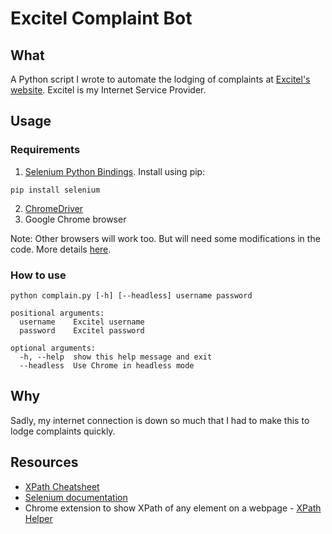# Excitel Complaint Bot

## What
A Python script I wrote to automate the lodging of complaints at [Excitel's website](https://my.excitel.com/). Excitel is my Internet Service Provider.

## Usage
### Requirements
1. [Selenium Python Bindings](https://selenium-python.readthedocs.io/installation.html). Install using pip:
```
pip install selenium
```
2. [ChromeDriver](https://sites.google.com/a/chromium.org/chromedriver/downloads)
3. Google Chrome browser

Note: Other browsers will work too. But will need some modifications in the code. More details [here](https://selenium-python.readthedocs.io/installation.html#drivers).

### How to use
```
python complain.py [-h] [--headless] username password

positional arguments:
  username    Excitel username
  password    Excitel password

optional arguments:
  -h, --help  show this help message and exit
  --headless  Use Chrome in headless mode
```

## Why
Sadly, my internet connection is down so much that I had to make this to lodge complaints quickly.

## Resources
- [XPath Cheatsheet](https://devhints.io/xpath)
- [Selenium documentation](https://selenium-python.readthedocs.io/index.html)
- Chrome extension to show XPath of any element on a webpage - [XPath Helper](https://chrome.google.com/webstore/detail/xpath-helper/hgimnogjllphhhkhlmebbmlgjoejdpjl)
